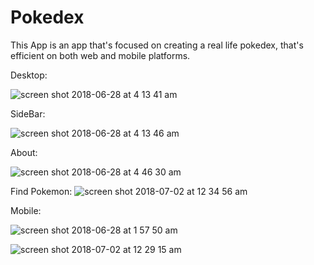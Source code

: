 # Pokedex

This App is an app that's focused on creating a real life pokedex, that's efficient on both web and mobile platforms.

Desktop:

![screen shot 2018-06-28 at 4 13 41 am](https://user-images.githubusercontent.com/28635782/42031080-d24d6172-7a89-11e8-85b2-30a5c61d2e42.png)

SideBar:

![screen shot 2018-06-28 at 4 13 46 am](https://user-images.githubusercontent.com/28635782/42031083-d3f66c12-7a89-11e8-937b-6b562349eda0.png)


About:

![screen shot 2018-06-28 at 4 46 30 am](https://user-images.githubusercontent.com/28635782/42032409-547779b8-7a8e-11e8-8ef7-98fe16e45ee7.png)


Find Pokemon:
![screen shot 2018-07-02 at 12 34 56 am](https://user-images.githubusercontent.com/28635782/42150817-d2254a1c-7d8f-11e8-8481-ae477802a55d.png)

Mobile:

![screen shot 2018-06-28 at 1 57 50 am](https://user-images.githubusercontent.com/28635782/42024359-da28f55e-7a76-11e8-9966-23ef1482fc1c.png)


![screen shot 2018-07-02 at 12 29 15 am](https://user-images.githubusercontent.com/28635782/42150665-61a6344a-7d8f-11e8-8b84-1d2877c366a4.png)


